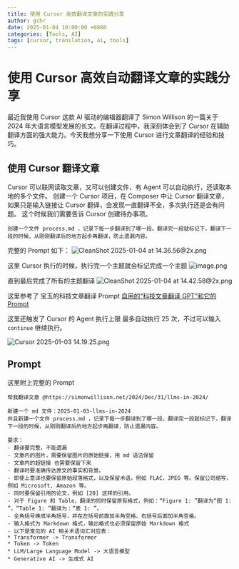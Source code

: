 ```yaml
---
title: 使用 Cursor 高效翻译文章的实践分享
author: gchr
date: 2025-01-04 10:00:00 +0800
categories: [Tools, AI]
tags: [cursor, translation, ai, tools]
---
```



# 使用 Cursor 高效自动翻译文章的实践分享

最近我使用 Cursor 这款 AI 驱动的编辑器翻译了 Simon Willison 的一篇关于 2024 年大语言模型发展的长文。在翻译过程中，我深刻体会到了 Cursor 在辅助翻译方面的强大能力。今天我想分享一下使用 Cursor 进行文章翻译的经验和技巧。

## 使用 Cursor 翻译文章
Cursor 可以联网读取文章，又可以创建文件，有 Agent 可以自动执行，还读取本地的多个文件。
创建一个 Cursor 项目，在 Composer 中让 Cursor 翻译文章，如果只是输入链接让 Cursor 翻译，会发现一直翻译不全，多次执行还是会有问题。
这个时候我们需要告诉 Cursor 创建待办事项。

```
创建一个文件 process.md ，记录下每一步翻译到了哪一段。翻译完一段就标记下，翻译下一段的时候，从刚刚翻译后的地方起步再翻译，防止遗漏内容。
```

完整的 Prompt 如下：
![CleanShot 2025-01-04 at 14.36.56@2x.png](https://cdn.jsdelivr.net/gh/gongchunru/image/img/20250104143837813.png)

这里 Cursor 执行的时候，执行完一个主题就会标记完成一个主题
![image.png](https://cdn.jsdelivr.net/gh/gongchunru/image/img/20250104144232569.png)

直到最后完成了所有的主题翻译
![CleanShot 2025-01-04 at 14.42.58@2x.png](https://cdn.jsdelivr.net/gh/gongchunru/image/img/20250104144330600.png)


这里参考了 宝玉的科技文章翻译 Prompt [自用的“科技文章翻译 GPT”和它的 Prompt](https://baoyu.io/blog/prompt-engineering/my-translator-bot "自用的“科技文章翻译 GPT”和它的 Prompt")

这里还触发了 Cursor 的 Agent 执行上限 最多自动执行 25 次，不过可以输入 `continue` 继续执行。

![Cursor 2025-01-03 14.19.25.png](https://cdn.jsdelivr.net/gh/gongchunru/image/img/20250104143856014.png)

## Prompt
这里附上完整的 Prompt
```
帮我翻译文章 @https://simonwillison.net/2024/Dec/31/llms-in-2024/  

新建一个 md 文件：2025-01-03-llms-in-2024  
并且新建一个文件 process.md ，记录下每一步翻译到了哪一段。翻译完一段就标记下，翻译下一段的时候，从刚刚翻译后的地方起步再翻译，防止遗漏内容。  

要求：  
- 翻译要完整，不能遗漏  
- 文章内的图片，需要保留图片的原始链接，用 md 语法保留  
- 文章内的超链接 也需要保留下来  
- 翻译时要准确传达原文的事实和背景。  
- 即使上意译也要保留原始段落格式，以及保留术语，例如 FLAC，JPEG 等。保留公司缩写，例如 Microsoft, Amazon 等。  
- 同时要保留引用的论文，例如 [20] 这样的引用。  
- 对于 Figure 和 Table，翻译的同时保留原有格式，例如：“Figure 1: ”翻译为“图 1: ”，“Table 1: ”翻译为：“表 1: ”。  
- 全角括号换成半角括号，并在左括号前面加半角空格，右括号后面加半角空格。  
- 输入格式为 Markdown 格式，输出格式也必须保留原始 Markdown 格式  
- 以下是常见的 AI 相关术语词汇对应表：  
* Transformer -> Transformer  
* Token -> Token  
* LLM/Large Language Model -> 大语言模型  
* Generative AI -> 生成式 AI
```